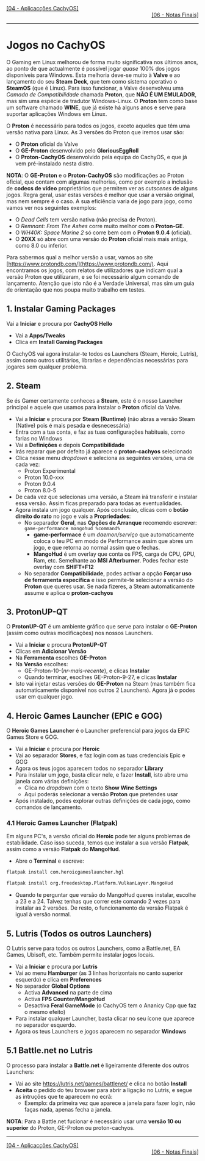 <div align="left">
  <a href="https://github.com/DarKouto/guia-instalacao-linux-pt-pt/blob/main/04-Aplicacoes-CachyOS.md">[04 - Aplicacções CachyOS]</a>
</div>
<div align="right">
  <a href="https://github.com/DarKouto/guia-instalacao-linux-pt-pt/blob/main/06-Notas-Finais.md">[06 - Notas Finais]</a>
</div>
<hr>

# Jogos no CachyOS

O Gaming em Linux melhorou de forma muito significativa nos últimos anos, ao ponto de que actualmente é possível jogar *quase* 100% dos jogos disponíveis para Windows. Esta melhoria deve-se muito à **Valve** e ao lançamento do seu **Steam Deck**, que tem como sistema operativo o **SteamOS** (que é Linux). Para isso funcionar, a Valve desenvolveu uma *Camada de Compatibilidade* chamada **Proton**, que **NÃO É UM EMULADOR**, mas sim uma espécie de tradutor Windows-Linux. O **Proton** tem como base um software chamado **WINE**, que já existe há alguns anos e serve para suportar aplicações Windows em Linux.

O **Proton** é necessário para todos os jogos, exceto aqueles que têm uma versão nativa para Linux. As 3 versões do Proton que iremos usar são:
- O **Proton** oficial da Valve
- O **GE-Proton** desenvolvido pelo **GloriousEggRoll**
- O **Proton-CachyOS** desenvolvido pela equipa do CachyOS, e que já vem pré-instalado nesta distro.

**NOTA**: O **GE-Proton** e o **Proton-CachyOS** são modificações ao Proton oficial, que contam com algumas melhorias, como por exemplo a inclusão de **codecs de vídeo** proprietários que permitem ver as *cutscenes* de alguns jogos. Regra geral, usar estas versões é melhor que usar a versão original, mas nem sempre é o caso. A sua eficiência varia de jogo para jogo, como vamos ver nos seguintes exemplos:
- O *Dead Cells* tem versão nativa (não precisa de Proton).
- O *Remnant: From The Ashes* corre muito melhor com o **Proton-GE**.
- O *WH40K: Space Marine 2* só corre bem com o **Proton 9.0.4** (oficial).
- O **20XX** só abre com uma versão do **Proton** oficial mais mais antiga, como 8.0 ou inferior.

Para sabermos qual a melhor versão a usar, vamos ao site [https://www.protondb.com/](https://www.protondb.com/). Aqui encontramos os jogos, com relatos de utilizadores que indicam qual a versão Proton que utilizaram, e se foi necessário algum comando de lançamento. Atenção que isto não é a Verdade Universal, mas sim um guia de orientação que nos poupa muito trabalho em testes.

## 1. Instalar Gaming Packages
Vai a **Iniciar** e procura por **CachyOS Hello**
- Vai a **Apps/Tweaks**
- Clica em **Install Gaming Packages**

O CachyOS vai agora instalar-te todos os Launchers (Steam, Heroic, Lutris), assim como outros utilitários, librarias e dependências necessárias para jogares sem qualquer problema.

## 2. Steam
Se és Gamer certamente conheces a **Steam**, este é o nosso Launcher principal e aquele que usamos para instalar o **Proton** oficial da Valve.
- Vai a **Iniciar** e procura por **Steam (Runtime)** (não abras a versão Steam (Native) pois é mais pesada e desnecessária)
- Entra com a tua conta, e faz as tuas configurações habituais, como farias no Windows
- Vai a **Definições** e depois **Compatibilidade**
- Irás reparar que por defeito já aparece o **proton-cachyos** selecionado
- Clica nesse menu *dropdown* e seleciona as seguintes versões, uma de cada vez:
  - Proton Experimental
  - Proton 10.0-xxx
  - Proton 9.0.4
  - Proton 8.0-5
- De cada vez que selecionas uma versão, a Steam irá transferir e instalar essa versão. Assim ficas preparado para todas as eventualidades.
- Agora instala um jogo qualquer. Após conclusão, clicas com o **botão direito do rato** no jogo e vais a **Propriedades**:
  - No separador **Geral**, nas **Opções de Arranque** recomendo escrever: `game-performance mangohud %command%`
    - **game-performace** é um *daemon/serviço* que automaticamente coloca o teu PC em modo de Performance assim que abres um jogo, e que retorna ao normal assim que o fechas.
    - **MangoHud** é um overlay que conta os FPS, carga de CPU, GPU, Ram, etc. Semelhante ao **MSI Afterburner**. Podes fechar este overlay com **SHIFT+F12**
  - No separador **Compatibilidade**, podes activar a opção **Forçar uso de ferramenta específica** e isso permite-te selecionar a versão do **Proton** que queres usar. Se nada fizeres, a Steam automaticamente assume e aplica o **proton-cachyos**
 
## 3. ProtonUP-QT
O **ProtonUP-QT** é um ambiente gráfico que serve para instalar o **GE-Proton** (assim como outras modificações) nos nossos Launchers.
- Vai a **Iniciar** e procura **ProtonUP-QT**
- Clicas em **Adicionar Versão**
- Na **Ferramenta** escolhes **GE-Proton**
- Na **Versão** escolhes:
  - GE-Proton-10-(*nr-mais-recente*), e clicas **Instalar**
  - Quando terminar, esoclhes GE-Proton-9-27, e clicas **Instalar**
- Isto vai injetar estas versões do **GE-Proton** na Steam (mas também fica automaticamente disponível nos outros 2 Launchers). Agora já o podes usar em qualquer jogo.

## 4. Heroic Games Launcher (EPIC e GOG)
O **Heroic Games Launcher** é o Launcher preferencial para jogos da EPIC Games Store e GOG.
- Vai a **Iniciar** e procura por **Heroic**
- Vai ao separador **Stores**, e faz login com as tuas credenciais Epic e GOG
- Agora os teus jogos aparecem todos no separador **Library**
- Para instalar um jogo, basta clicar nele, e fazer **Install**, isto abre uma janela com várias definições:
  - Clica no *dropdown* com o texto **Show Wine Settings**
  - Aqui poderás selecionar a versão **Proton** que pretendes usar
- Após instalado, podes explorar outras definições de cada jogo, como comandos de lançamento.

### 4.1 Heroic Games Launcher (Flatpak)
Em alguns PC's, a versão oficial do **Heroic** pode ter alguns problemas de estabilidade. Caso isso suceda, temos que instalar a sua versão **Flatpak**, assim como a versão **Flatpak** do **MangoHud**.
- Abre o **Terminal** e escreve:
```bash
flatpak install com.heroicgameslauncher.hgl
```
```bash
flatpak install org.freedesktop.Platform.VulkanLayer.MangoHud
```
- Quando te perguntar que versão do MangoHud queres instalar, escolhe a 23 e a 24. Talvez tenhas que correr este comando 2 vezes para instalar as 2 versões.
De resto, o funcionamento da versão Flatpak é igual à versão normal.

## 5. Lutris (Todos os outros Launchers)
O Lutris serve para todos os outros Launchers, como a Battle.net, EA Games, Ubisoft, etc. Também permite instalar jogos locais.
- Vai a **Iniciar** e procura por **Lutris**
- Vai ao menu **Hamburger** (as 3 linhas horizontais no canto superior esquerdo) e clica em **Preferences**
- No separador **Global Options**
  - Activa **Advanced** na parte de cima
  - Activa **FPS Counter/MangoHud**
  - Desactiva **Feral GameMode** (o CachyOS tem o Ananicy Cpp que faz o mesmo efeito)
- Para instalar qualquer Launcher, basta clicar no seu ícone que aparece no separador esquerdo.
- Agora os teus Launchers e jogos aparecem no separador **Windows**

## 5.1 Battle.net no Lutris
O processo para instalar a **Battle.net** é ligeiramente diferente dos outros Launchers: 
- Vai ao site https://lutris.net/games/battlenet/ e clica no botão **Install**
- **Aceita** o pedido do teu browser para abrir a ligação no Lutris, e segue as intruções que te aparecem no ecrã:
  - Exemplo: da primeira vez que aparece a janela para fazer login, não faças nada, apenas fecha a janela.

**NOTA**: Para a Battle.net fucionar é necessário usar uma **versão 10 ou superior** do Proton, GE-Proton ou proton-cachyos.

<hr>
<div align="left">
  <a href="https://github.com/DarKouto/guia-instalacao-linux-pt-pt/blob/main/04-Aplicacoes-CachyOS.md">[04 - Aplicacções CachyOS]</a>
</div>
<div align="right">
  <a href="https://github.com/DarKouto/guia-instalacao-linux-pt-pt/blob/main/06-Notas-Finais.md">[06 - Notas Finais]</a>
</div>
